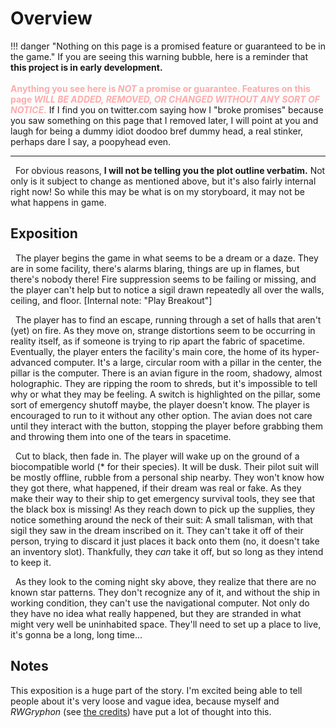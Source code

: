 # Overview

!!! danger "Nothing on this page is a promised feature or guaranteed to be in the game."
    If you are seeing this warning bubble, here is a reminder that **this project is in early development.**<br/>
    <br/>
    <span style="color:#faa">**Anything you see here is *NOT* a promise or guarantee. Features on this page *WILL BE ADDED, REMOVED, OR CHANGED WITHOUT ANY SORT OF NOTICE.***</span> If I find you on twitter.com saying how I "broke promises" because you saw something on this page that I removed later, I will point at you and laugh for being a dummy idiot doodoo bref dummy head, a real stinker, perhaps dare I say, a poopyhead even.

***

&nbsp;&nbsp;For obvious reasons, **I will not be telling you the plot outline verbatim.** Not only is it subject to change as mentioned above, but it's also fairly internal right now! So while this may be what is on my storyboard, it may not be what happens in game.

## Exposition

&nbsp;&nbsp;The player begins the game in what seems to be a dream or a daze. They are in some facility, there's alarms blaring, things are up in flames, but there's nobody there! Fire suppression seems to be failing or missing, and the player can't help but to notice a sigil drawn repeatedly all over the walls, ceiling, and floor. [Internal note: "Play Breakout"]

&nbsp;&nbsp;The player has to find an escape, running through a set of halls that aren't (yet) on fire. As they move on, strange distortions seem to be occurring in reality itself, as if someone is trying to rip apart the fabric of spacetime. Eventually, the player enters the facility's main core, the home of its hyper-advanced computer. It's a large, circular room with a pillar in the center, the pillar is the computer. There is an avian figure in the room, shadowy, almost holographic. They are ripping the room to shreds, but it's impossible to tell why or what they may be feeling. A switch is highlighted on the pillar, some sort of emergency shutoff maybe, the player doesn't know. The player is encouraged to run to it without any other option. The avian does not care until they interact with the button, stopping the player before grabbing them and throwing them into one of the tears in spacetime.

&nbsp;&nbsp;Cut to black, then fade in. The player will wake up on the ground of a biocompatible world (\* for their species). It will be dusk. Their pilot suit will be mostly offline, rubble from a personal ship nearby. They won't know how they got there, what happened, if their dream was real or fake. As they make their way to their ship to get emergency survival tools, they see that the black box is missing! As they reach down to pick up the supplies, they notice something around the neck of their suit: A small talisman, with that sigil they saw in the dream inscribed on it. They can't take it off of their person, trying to discard it just places it back onto them (no, it doesn't take an inventory slot). Thankfully, they *can* take it off, but so long as they intend to keep it.

&nbsp;&nbsp;As they look to the coming night sky above, they realize that there are no known star patterns. They don't recognize any of it, and without the ship in working condition, they can't use the navigational computer. Not only do they have no idea what really happened, but they are stranded in what might very well be uninhabited space. They'll need to set up a place to live, it's gonna be a long, long time...

## Notes

This exposition is a huge part of the story. I'm excited being able to tell people about it's very loose and vague idea, because myself and *RWGryphon* (see [the credits](../credits.md)) have put a lot of thought into this.